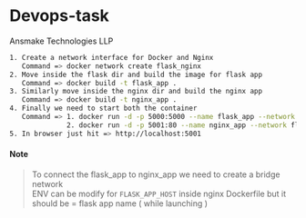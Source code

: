 # Devops-task
Ansmake Technologies LLP
```bash
1. Create a network interface for Docker and Nginx 
   Command => docker network create flask_nginx
2. Move inside the flask dir and build the image for flask app
   Command => docker build -t flask_app .
3. Similarly move inside the nginx dir and build the nginx app
   Command => docker build -t nginx_app .
4. Finally we need to start both the container 
   Command => 1. docker run -d -p 5000:5000 --name flask_app --network flask_nginx flask_app 
              2. docker run -d -p 5001:80 --name nginx_app --network flask_nginx nginx_app
5. In browser just hit => http://localhost:5001 

```
#### Note
> To connect the flask_app to nginx_app we need to create a bridge network <br />
> ENV can be modify for `FLASK_APP_HOST` inside nginx Dockerfile but it should be = flask app name ( while launching ) 

